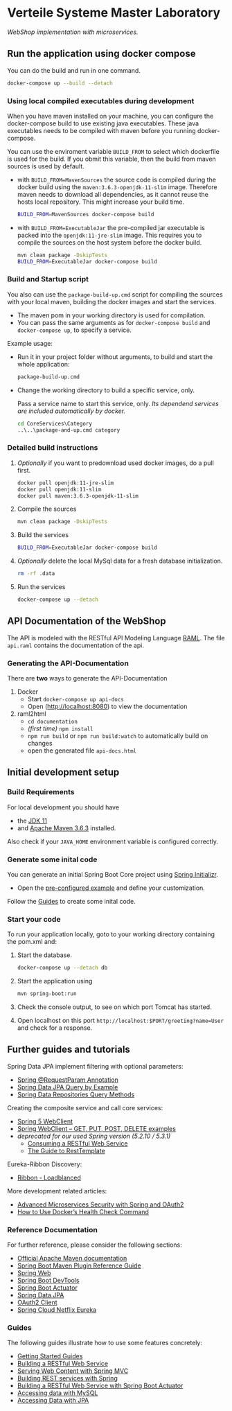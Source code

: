 # Verteile Systeme Master Laboratory

*WebShop implementation with microservices.*

## Run the application using docker compose

You can do the build and run in one command.

~~~bash
docker-compose up --build --detach
~~~

### Using local compiled executables during development

When you have maven installed on your machine, you can configure the docker-compose build to use existing java executables. These java executables needs to be compiled with maven before you running docker-compose.

You can use the enviroment variable `BUILD_FROM` to select which dockerfile is used for the build.
If you obmit this variable, then the build from maven sources is used by default.

* with `BUILD_FROM=MavenSources` the source code is compiled during the docker build using the `maven:3.6.3-openjdk-11-slim` image. Therefore maven needs to download all dependencies, as it cannot reuse the hosts local repository. This might increase your build time.

    ~~~bash
    BUILD_FROM=MavenSources docker-compose build
    ~~~

* with `BUILD_FROM=ExecutableJar` the pre-compiled jar executable is packed into the `openjdk:11-jre-slim` image. This requires you to compile the sources on the host system before the docker build.

    ~~~bash
    mvn clean package -DskipTests
    BUILD_FROM=ExecutableJar docker-compose build
    ~~~

### Build and Startup script

You also can use the `package-build-up.cmd` script for compiling the sources with your local maven, building the docker images and start the services.

* The maven pom in your working directory is used for compilation.
* You can pass the same arguments as for `docker-compose build` and `docker-compose up`, to specify a service.

Example usage:

* Run it in your project folder without arguments, to build and start the whole application:

    ~~~cmd
    package-build-up.cmd
    ~~~

* Change the working directory to build a specific service, only.

  Pass a service name to start this service, only.
  *Its dependend services are included automatically by docker.*

    ~~~cmd
    cd CoreServices\Category
    ..\..\package-and-up.cmd category
    ~~~

### Detailed build instructions

1. *Optionally* if you want to predownload used docker images, do a pull first.

    ~~~bash
    docker pull openjdk:11-jre-slim
    docker pull openjdk:11-slim
    docker pull maven:3.6.3-openjdk-11-slim
    ~~~

2. Compile the sources

    ~~~bash
    mvn clean package -DskipTests
    ~~~

3. Build the services

    ~~~bash
    BUILD_FROM=ExecutableJar docker-compose build
    ~~~

4. *Optionally* delete the local MySql data for a fresh database initialization.

    ~~~bash
    rm -rf .data
    ~~~

5. Run the services

    ~~~bash
    docker-compose up --detach
    ~~~

## API Documentation of the WebShop

The API is modeled with the RESTful API Modeling Language [RAML](https://raml.org/). The file `api.raml` contains the documentation of the api.

### Generating the API-Documentation

There are **two** ways to generate the API-Documentation

1. Docker
    * Start `docker-compose up api-docs`
    * Open (<http://localhost:8080>) to view the documentation
2. raml2html
    * `cd documentation`
    * *(first time)* `npm install`
    * `npm run build` or `npm run build:watch` to automatically build on changes
    * open the generated file `api-docs.html`

## Initial development setup

### Build Requirements

For local development you should have

* the [JDK 11](https://www.oracle.com/java/technologies/javase-jdk11-downloads.html)
* and [Apache Maven 3.6.3](https://maven.apache.org/index.html) installed.

Also check if your `JAVA_HOME` environment variable is configured correctly.

### Generate some inital code

You can generate an initial Spring Boot Core project using [Spring Initializr](https://start.spring.io/).

* Open the [pre-configured example](https://start.spring.io/#!type=maven-project&language=java&platformVersion=2.3.6.RELEASE&packaging=jar&jvmVersion=11&groupId=com.core&artifactId=category-service&name=category-service&description=Category%20Core%20Service&packageName=com.core.category-service&dependencies=web,devtools,actuator,mysql,data-jpa,cloud-eureka) and define your customization.

Follow the [Guides](#guides) to create some inital code.

### Start your code

To run your application locally, goto to your working directory containing the pom.xml and:

1. Start the database.

    ~~~bash
    docker-compose up --detach db
    ~~~

2. Start the application using

    ~~~bash
    mvn spring-boot:run
    ~~~

3. Check the console output, to see on which port Tomcat has started.

4. Open localhost on this port `http://localhost:$PORT/greeting?name=User` and check for a response.

## Further guides and tutorials

Spring Data JPA implement filtering with optional parameters:

* [Spring @RequestParam Annotation](https://www.baeldung.com/spring-request-param)
* [Spring Data JPA Query by Example](https://www.baeldung.com/spring-data-query-by-example)
* [Spring Data Repositories Query Methods](https://docs.spring.io/spring-data/jpa/docs/current/reference/html/#repositories.query-methods)

Creating the composite service and call core services:

* [Spring 5 WebClient](https://www.baeldung.com/spring-5-webclient)
* [Spring WebClient – GET, PUT, POST, DELETE examples](https://howtodoinjava.com/spring-webflux/webclient-get-post-example/)
* *deprecated for our used Spring version (5.2.10 / 5.3.1)*
  * [Consuming a RESTful Web Service](https://spring.io/guides/gs/consuming-rest/)
  * [The Guide to RestTemplate](https://www.baeldung.com/rest-template)

Eureka-Ribbon Discovery:

* [Ribbon - Loadblanced](http://www.masterspringboot.com/cloud/netflix/service-discovery-with-netflix-eureka-and-ribbon-client-load-balancer)

More development related articles:

* [Advanced Microservices Security with Spring and OAuth2](https://dzone.com/articles/advanced-microservices-security-with-spring-and-oa)
* [How to Use Docker’s Health Check Command](https://scoutapm.com/blog/how-to-use-docker-healthcheck)

### Reference Documentation

For further reference, please consider the following sections:

* [Official Apache Maven documentation](https://maven.apache.org/guides/index.html)
* [Spring Boot Maven Plugin Reference Guide](https://docs.spring.io/spring-boot/docs/2.4.0/maven-plugin/reference/html/)
* [Spring Web](https://docs.spring.io/spring-boot/docs/2.4.0/reference/htmlsingle/#boot-features-developing-web-applications)
* [Spring Boot DevTools](https://docs.spring.io/spring-boot/docs/2.4.0/reference/htmlsingle/#using-boot-devtools)
* [Spring Boot Actuator](https://docs.spring.io/spring-boot/docs/2.4.0/reference/htmlsingle/#production-ready)
* [Spring Data JPA](https://docs.spring.io/spring-boot/docs/2.4.0/reference/htmlsingle/#boot-features-jpa-and-spring-data)
* [OAuth2 Client](https://docs.spring.io/spring-boot/docs/2.4.0/reference/htmlsingle/#boot-features-security-oauth2-client)
* [Spring Cloud Netflix Eureka](https://cloud.spring.io/spring-cloud-netflix/reference/html/)

### Guides

The following guides illustrate how to use some features concretely:

* [Getting Started Guides](https://spring.io/guides)
* [Building a RESTful Web Service](https://spring.io/guides/gs/rest-service/)
* [Serving Web Content with Spring MVC](https://spring.io/guides/gs/serving-web-content/)
* [Building REST services with Spring](https://spring.io/guides/tutorials/rest/)
* [Building a RESTful Web Service with Spring Boot Actuator](https://spring.io/guides/gs/actuator-service/)
* [Accessing data with MySQL](https://spring.io/guides/gs/accessing-data-mysql/)
* [Accessing Data with JPA](https://spring.io/guides/gs/accessing-data-jpa/)
